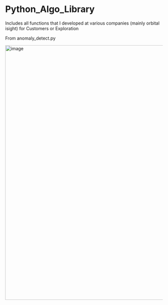 # Python_Algo_Library

Includes all functions that I developed at various companies (mainly orbital isight) for Customers or Exploration

From anomaly_detect.py

<img width="812" alt="image" src="https://user-images.githubusercontent.com/57462097/212812629-90ddc408-711d-4205-b8b3-c57a09fb894a.png">
